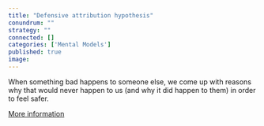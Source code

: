 ```yaml
---
title: "Defensive attribution hypothesis"
conundrum: ""
strategy: ""
connected: []
categories: ['Mental Models']
published: true
image: 
---
```


When something bad happens to someone else, we come up with reasons why that would never happen to us (and why it did happen to them) in order to feel safer.

[More information](https://en.wikipedia.org/wiki/Defensive_attribution_hypothesis)


